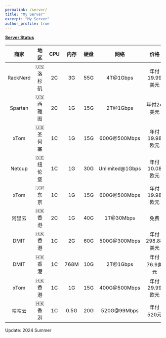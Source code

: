 ```yaml
---
permalink: /server/
title: "My Server"
excerpt: "My Server"
author_profile: true
---
```


**[Server Status](https://status.yfluo.me)**

|商家|地区|CPU|内存|硬盘|网络|价格|备注|
|:--:|:--:|:--:|:--:|:--:|:--:|:--:|:--:|
|RackNerd|🇺🇸 洛杉矶|2C|3G|55G|4T@1Gbps|年付19.99美元|洛杉矶DC02|
|Spartan|🇺🇸 西雅图|2C|1G|15G|2T@1Gbps|年付24美元|4837+CMI|
|xTom|🇺🇸 圣何塞|1C|1G|15G|600G@500Mbps|年付19.98欧元|CN2GIA+9929+CMIN2|
|Netcup|🇩🇪 纽伦堡|1C|1G|30G|Unlimited@1Gbps|年付10.08欧元|无限流量|
|xTom|🇯🇵 东京|1C|1G|15G|600G@500Mbps|年付19.98欧元|三网BBTEC|
|阿里云|🇭🇰 香港|2C|1G|40G|1T@30Mbps|免费|4837+CMI|
|DMIT|🇭🇰 香港|1C|2G|60G|500G@300Mbps|年付298.88美元|三网CN2GIA|
|DMIT|🇭🇰 香港|1C|768M|10G|2T@1Gbps|年付76.9美元|移动CMI|
|xTom|🇭🇰 香港|1C|1G|15G|400G@500Mbps|年付29.99欧元|三网CMI|
|咕咕云|🇭🇰 香港|1C|0.5G|20G|520G@99Mbps|年付520元|莞港IPLC|

Update: 2024 Summer
